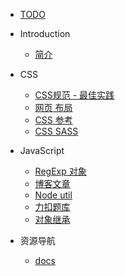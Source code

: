 * [TODO](todo.md)

* Introduction
    * [简介](README.md)

* CSS
    * [CSS规范 - 最佳实践](css-practice.md)
    * [网页 布局](css-layout.md)
    * [CSS 参考](css-reference.md)
    * [CSS SASS](css-sass.md)

* JavaScript
    * [RegExp 对象](js-regexp.md)
    * [博客文章](js-blog.md)
    * [Node util](node-helper.md)
    * [力扣题库](js-leetcode-cn.md)
    * [对象继承](js-object-create-inherit.md)

* 资源导航
    * [docs](docs.md)
